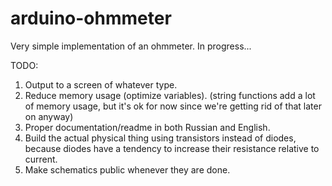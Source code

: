 # arduino-ohmmeter
 
Very simple implementation of an ohmmeter. In progress...

TODO:
1) Output to a screen of whatever type.
2) Reduce memory usage (optimize variables). (string functions add a lot of memory usage, but it's ok for now since we're getting rid of that later on anyway)
3) Proper documentation/readme in both Russian and English.
4) Build the actual physical thing using transistors instead of diodes, because diodes have a tendency to increase their resistance relative to current.
5) Make schematics public whenever they are done.